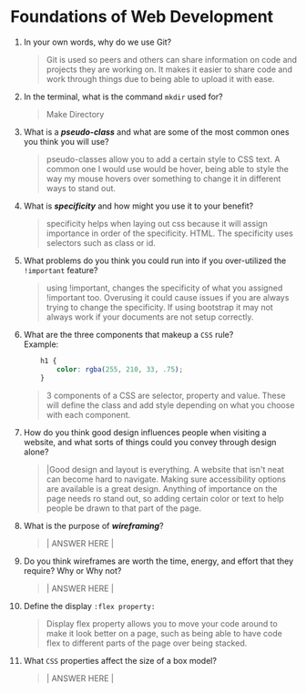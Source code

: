 # Foundations of Web Development
01. In your own words, why do we use Git?
    > Git is used so peers and others can share information on code and projects they are working on. It makes it easier to share code and work through things due to being able to upload it with ease. 

02. In the terminal, what is the command `mkdir` used for?
    > Make Directory

03. What is a ***pseudo-class*** and what are some of the most common ones you think you will use?
    > pseudo-classes allow you to add a certain style to CSS text. A common one I would use would be hover, being able to style the way my mouse hovers over something to change it in different ways to stand out. 

04. What is ***specificity*** and how might you use it to your benefit?
    > specificity helps when laying out css because it will assign importance in order of the specificity. HTML. The specificity uses selectors such as class or id. 

05. What problems do you think you could run into if you over-utilized the `!important` feature?
    > using !important, changes the specificity of what you assigned !important too. Overusing it could cause issues if you are always trying to change the specificity. If using bootstrap it may not always work if your documents are not setup correctly.  

06. What are the three components that makeup a `CSS` rule? <br> Example:

    ```css
        h1 {
            color: rgba(255, 210, 33, .75);
        }
    ```

    > 3 components of a CSS are selector, property and value. These will define the class and add style depending on what you choose with each component. 

07. How do you think good design influences people when visiting a website, and what sorts of things could you convey through design alone?
    > |Good design and layout is everything. A website that isn't neat can become hard to navigate. Making sure accessibility options are available is a great design. Anything of importance on the page needs ro stand out, so adding certain color or text to help people be drawn to that part of the page. 

08. What is the purpose of ***wireframing***?
    > | ANSWER HERE |

09. Do you think wireframes are worth the time, energy, and effort that they require? Why or Why not?
    > | ANSWER HERE |

10. Define the display `:flex property:`
    > Display flex property allows you to move your code around to make it look better on a page, such as being able to have code flex to different parts of the page over being stacked. 

11. What `CSS` properties affect the size of a box model?
    > | ANSWER HERE |
